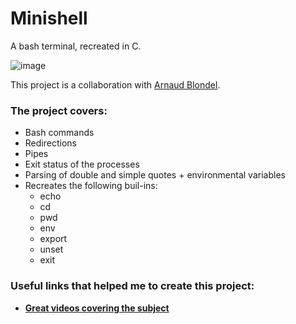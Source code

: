 # Minishell
A bash terminal, recreated in C.

![image](https://user-images.githubusercontent.com/36443074/142890265-e7e81cd8-14ee-489b-bc9d-9782b1934363.png)

This project is a collaboration with [Arnaud Blondel](https://github.com/ablondel19).

### The project covers:

- Bash commands
- Redirections
- Pipes
- Exit status of the processes
- Parsing of double and simple quotes + environmental variables
- Recreates the following buil-ins:
  - echo
  - cd
  - pwd
  - env
  - export
  - unset
  - exit

### Useful links that helped me to create this project:
- [**Great videos covering the subject**](https://www.youtube.com/watch?v=cex9XrZCU14&list=PLfqABt5AS4FkW5mOn2Tn9ZZLLDwA3kZUY)
